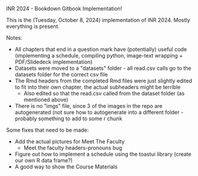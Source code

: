 <h>INR 2024 - Bookdown Gitbook Implementation!</h>

This is the (Tuesday, October 8, 2024) implementation of INR 2024. Mostly everything is present.

Notes:
- All chapters that end in a question mark have (potentially) useful code (implementing a schedule, compiling python, image-text wrapping + PDF/Slidedeck implementation)
- Datasets were moved to a "datasets" folder - all read.csv calls go to the datasets folder for the correct csv file
- The Rmd headers from the completed Rmd files were just slightly edited to fit into their own chapter, the actual subheaders might be terrible
  - Also edited so that the read.csv called from the dataset folder (as mentioned above)
- There is no "imgs" file, since 3 of the images in the repo are autogenerated (not sure how to autogenerate into a different folder - probably something to add to some r chunk

Some fixes that need to be made:
- Add the actual pictures for Meet The Faculty
  - Meet the faculty headers-pronouns bug
- Figure out how to implement a schedule using the toastui library (create our own R data frame?)
- A good way to show the Course Materials
